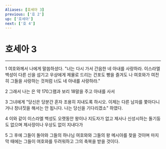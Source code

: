 ```yaml
---
Aliases: [호세아 3]
previous: ['호 2']
up: ['호세아']
next: ['호 4']
---
```

# 호세아 3

***


1 여호와께서 나에게 말씀하셨다. "너는 다시 가서 간음한 네 아내를 사랑하라. 이스라엘 백성이 다른 신을 섬기고 우상에게 제물로 드리는 건포도 빵을 즐겨도 나 여호와가 여전히 그들을 사랑하는 것처럼 너도 네 아내를 사랑하라." 

2 그래서 나는 은 약 170그램과 보리 18말을 주고 아내를 사서 

3 그녀에게 "당신은 당분간 혼자 조용히 지내도록 하시오. 이제는 다른 남자를 쫓아다니거나 창녀짓을 해서는 안 됩니다. 나는 당신을 기다리겠소" 하였다. 

4 이와 같이 이스라엘 백성도 오랫동안 왕이나 지도자가 없고 제사나 신성시하는 돌기둥도 없으며 제사장이나 우상도 없이 지내다가 

5 그 후에 그들이 돌아와 그들의 하나님 여호와와 그들의 왕 메시아를 찾을 것이며 마지막 때에는 그들이 여호와를 두려워하고 그의 축복을 받을 것이다.

